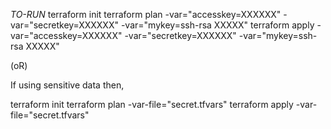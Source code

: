 *TO-RUN*
terraform init
terraform plan -var="accesskey=XXXXXX" -var="secretkey=XXXXXX" -var="mykey=ssh-rsa XXXXX"
terraform apply -var="accesskey=XXXXXX" -var="secretkey=XXXXXX" -var="mykey=ssh-rsa XXXXX"


(oR)


If using sensitive data then,

terraform init
terraform plan -var-file="secret.tfvars"
terraform apply -var-file="secret.tfvars"
